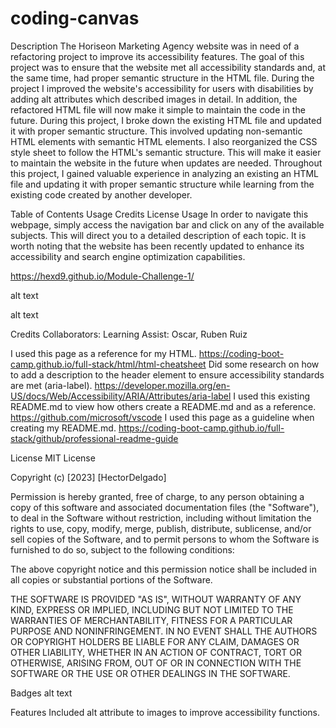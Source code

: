# coding-canvas
Description
The Horiseon Marketing Agency website was in need of a refactoring project to improve its accessibility features. The goal of this project was to ensure that the website met all accessibility standards and, at the same time, had proper semantic structure in the HTML file. During the project I improved the website's accessibility for users with disabilities by adding alt attributes which described images in detail. In addition, the refactored HTML file will now make it simple to maintain the code in the future. During this project, I broke down the existing HTML file and updated it with proper semantic structure. This involved updating non-semantic HTML elements with semantic HTML elements. I also reorganized the CSS style sheet to follow the HTML's semantic structure. This will make it easier to maintain the website in the future when updates are needed. Throughout this project, I gained valuable experience in analyzing an existing an HTML file and updating it with proper semantic structure while learning from the existing code created by another developer.

Table of Contents
Usage
Credits
License
Usage
In order to navigate this webpage, simply access the navigation bar and click on any of the available subjects. This will direct you to a detailed description of each topic. It is worth noting that the website has been recently updated to enhance its accessibility and search engine optimization capabilities.

https://hexd9.github.io/Module-Challenge-1/

alt text

alt text

Credits
Collaborators: Learning Assist: Oscar, Ruben Ruiz

I used this page as a reference for my HTML. https://coding-boot-camp.github.io/full-stack/html/html-cheatsheet Did some research on how to add a description to the header element to ensure accessibility standards are met (aria-label). https://developer.mozilla.org/en-US/docs/Web/Accessibility/ARIA/Attributes/aria-label I used this existing README.md to view how others create a README.md and as a reference. https://github.com/microsoft/vscode I used this page as a guideline when creating my README.md. https://coding-boot-camp.github.io/full-stack/github/professional-readme-guide

License
MIT License

Copyright (c) [2023] [HectorDelgado]

Permission is hereby granted, free of charge, to any person obtaining a copy of this software and associated documentation files (the "Software"), to deal in the Software without restriction, including without limitation the rights to use, copy, modify, merge, publish, distribute, sublicense, and/or sell copies of the Software, and to permit persons to whom the Software is furnished to do so, subject to the following conditions:

The above copyright notice and this permission notice shall be included in all copies or substantial portions of the Software.

THE SOFTWARE IS PROVIDED "AS IS", WITHOUT WARRANTY OF ANY KIND, EXPRESS OR IMPLIED, INCLUDING BUT NOT LIMITED TO THE WARRANTIES OF MERCHANTABILITY, FITNESS FOR A PARTICULAR PURPOSE AND NONINFRINGEMENT. IN NO EVENT SHALL THE AUTHORS OR COPYRIGHT HOLDERS BE LIABLE FOR ANY CLAIM, DAMAGES OR OTHER LIABILITY, WHETHER IN AN ACTION OF CONTRACT, TORT OR OTHERWISE, ARISING FROM, OUT OF OR IN CONNECTION WITH THE SOFTWARE OR THE USE OR OTHER DEALINGS IN THE SOFTWARE.

Badges
alt text

Features
Included alt attribute to images to improve accessibility functions.